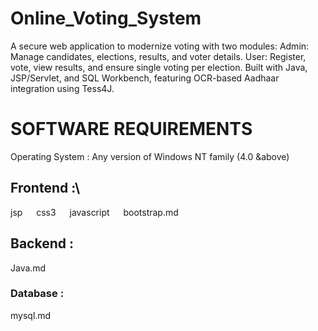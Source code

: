 # Online_Voting_System
A secure web application to modernize voting with two modules: Admin: Manage candidates, elections, results, and voter details. User: Register, vote, view results, and ensure single voting per election. Built with Java, JSP/Servlet, and SQL Workbench, featuring OCR-based Aadhaar integration using Tess4J.

# SOFTWARE REQUIREMENTS

Operating System : Any version of Windows NT family (4.0 &above)
 
## Frontend :\
jsp   css3   javascript   bootstrap.md

## Backend :
Java.md

### Database :
mysql.md
